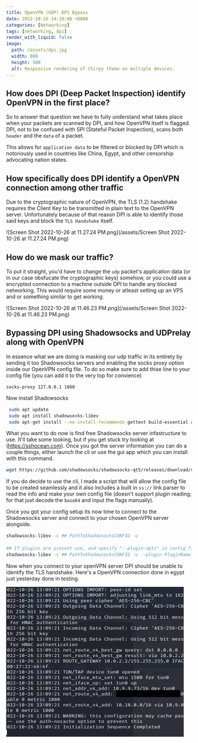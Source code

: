 ```yaml
---
title: OpenVPN (UDP) DPI Bypass
date: 2022-10-26 14:10:00 +0800
categories: [Networking]
tags: [networking, dpi]
render_with_liquid: false
image:
  path: /assets/dpi.jpg
  width: 800
  height: 500
  alt: Responsive rendering of Chirpy theme on multiple devices.
---
```

## How does DPI (Deep Packet Inspection) identify OpenVPN in the first place?

So to answer that question we have to fully understand what takes place when your packets are scanned by DPI, and how OpenVPN itself is flagged. DPI, not to be confused with SPI (Stateful Packet Inspection), scans both `header` and the `data` of a packet.  

This allows for `application data` to be filtered or blocked by DPI which is notoriously used in countries like China, Egypt, and other censorship advocating nation states. 

## How specifically does DPI identify a OpenVPN connection among other traffic

Due to the cryptographic nature of OpenVPN, the TLS (1.2) handshake requires the Client Key to be transmitted in plain text to the OpenVPN server. Unfortunately because of that reason DPI is able to identify those said keys and block the `TLS Handshake` itself.

![Screen Shot 2022-10-26 at 11.27.24 PM.png](/assets/Screen Shot 2022-10-26 at 11.27.24 PM.png)


## How do we mask our traffic?

To put it straight, you'd have to change the `udp` packet's application data (or in our case obsfucate the cryptographic keys) somehow, or you could use a encrypted connection to a machine outside DPI to handle any blocked networking. This would require some money or atleast setting up an VPS and or something similar to get working. 

![Screen Shot 2022-10-26 at 11.46.23 PM.png](/assets/Screen Shot 2022-10-26 at 11.46.23 PM.png)

## Bypassing DPI using Shadowsocks and UDPrelay along with OpenVPN

In essence what we are doing is masking our udp traffic in its entirety by sending it too Shadowsocks servers and enabling the socks proxy option inside our OpenVPN config file. To do so make sure to add thise line to your config file (you can add it to the very top for convience)
```
socks-proxy 127.0.0.1 1080
```

Now install Shadowsocks 

```bash
 sudo apt update
 sudo apt install shadowsocks-libev
 sudo apt-get install --no-install-recommends gettext build-essential autoconf libtool libpcre3-dev asciidoc xmlto libev-dev libc-ares-dev automake libmbedtls-dev libsodium-dev pkg-config

```

What you want to do now is find free Shadowsocks server infastructure to use. It'll take some looking, but if you get stuck try looking at (https://sshocean.com). Once you got the server information you can do a couple things, either launch the cli or use the gui app which you can install with this command.

```bash
wget https://github.com/shadowsocks/shadowsocks-qt5/releases/download/v3.0.1/Shadowsocks-Qt5-3.0.1-x86_64.AppImage
```

If you do decide to use the cli, I made a script that will allow the config file to be created seamlessly and it also includes a built in `ss://` link parser to read the info and make your own config file (doesn't support plugin reading; for that just decode the `base64` and input the flags manually).

Once you got your config setup its now time to connect to the Shadowsocks server and connect to your chosen OpenVPN server alongside. 

```bash
shadowsocks-libev -c ## PathToShadowsocksCONFIG -u

## If plugins are present use, and specify "--plugin-opts" in config file
shadowsocks-libev -c ## PathToShadowsocksCONFIG -u --plugin PluginName

```

Now when you connect to your openVPN server DPI should be unable to identify the TLS handshake. Here's a OpenVPN connection done in egypt just yesterday done in testing.

![egyptpwn.png](/assets/egyptpwn.png)



